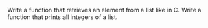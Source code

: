 Write a function that retrieves an element from a list like in C.
Write a function that prints all integers of a list.
